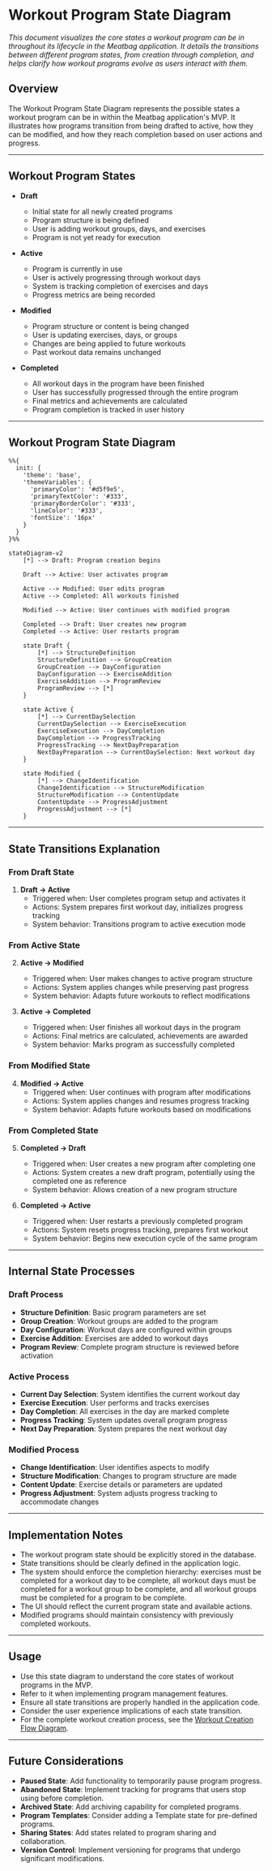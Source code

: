 # Workout Program State Diagram

_This document visualizes the core states a workout program can be in throughout its lifecycle in the Meatbag application. It details the transitions between different program states, from creation through completion, and helps clarify how workout programs evolve as users interact with them._

## Overview

The Workout Program State Diagram represents the possible states a workout program can be in within the Meatbag application's MVP. It illustrates how programs transition from being drafted to active, how they can be modified, and how they reach completion based on user actions and progress.

---

## Workout Program States

- **Draft**

  - Initial state for all newly created programs
  - Program structure is being defined
  - User is adding workout groups, days, and exercises
  - Program is not yet ready for execution

- **Active**

  - Program is currently in use
  - User is actively progressing through workout days
  - System is tracking completion of exercises and days
  - Progress metrics are being recorded

- **Modified**

  - Program structure or content is being changed
  - User is updating exercises, days, or groups
  - Changes are being applied to future workouts
  - Past workout data remains unchanged

- **Completed**
  - All workout days in the program have been finished
  - User has successfully progressed through the entire program
  - Final metrics and achievements are calculated
  - Program completion is tracked in user history

---

## Workout Program State Diagram

```mermaid
%%{
  init: {
    'theme': 'base',
    'themeVariables': {
      'primaryColor': '#d5f9e5',
      'primaryTextColor': '#333',
      'primaryBorderColor': '#333',
      'lineColor': '#333',
      'fontSize': '16px'
    }
  }
}%%

stateDiagram-v2
    [*] --> Draft: Program creation begins

    Draft --> Active: User activates program

    Active --> Modified: User edits program
    Active --> Completed: All workouts finished

    Modified --> Active: User continues with modified program

    Completed --> Draft: User creates new program
    Completed --> Active: User restarts program

    state Draft {
        [*] --> StructureDefinition
        StructureDefinition --> GroupCreation
        GroupCreation --> DayConfiguration
        DayConfiguration --> ExerciseAddition
        ExerciseAddition --> ProgramReview
        ProgramReview --> [*]
    }

    state Active {
        [*] --> CurrentDaySelection
        CurrentDaySelection --> ExerciseExecution
        ExerciseExecution --> DayCompletion
        DayCompletion --> ProgressTracking
        ProgressTracking --> NextDayPreparation
        NextDayPreparation --> CurrentDaySelection: Next workout day
    }

    state Modified {
        [*] --> ChangeIdentification
        ChangeIdentification --> StructureModification
        StructureModification --> ContentUpdate
        ContentUpdate --> ProgressAdjustment
        ProgressAdjustment --> [*]
    }
```

---

## State Transitions Explanation

### From Draft State

1. **Draft → Active**
   - Triggered when: User completes program setup and activates it
   - Actions: System prepares first workout day, initializes progress tracking
   - System behavior: Transitions program to active execution mode

### From Active State

2. **Active → Modified**

   - Triggered when: User makes changes to active program structure
   - Actions: System applies changes while preserving past progress
   - System behavior: Adapts future workouts to reflect modifications

3. **Active → Completed**
   - Triggered when: User finishes all workout days in the program
   - Actions: Final metrics are calculated, achievements are awarded
   - System behavior: Marks program as successfully completed

### From Modified State

4. **Modified → Active**
   - Triggered when: User continues with program after modifications
   - Actions: System applies changes and resumes progress tracking
   - System behavior: Adapts future workouts based on modifications

### From Completed State

5. **Completed → Draft**

   - Triggered when: User creates a new program after completing one
   - Actions: System creates a new draft program, potentially using the completed one as reference
   - System behavior: Allows creation of a new program structure

6. **Completed → Active**
   - Triggered when: User restarts a previously completed program
   - Actions: System resets progress tracking, prepares first workout
   - System behavior: Begins new execution cycle of the same program

---

## Internal State Processes

### Draft Process

- **Structure Definition**: Basic program parameters are set
- **Group Creation**: Workout groups are added to the program
- **Day Configuration**: Workout days are configured within groups
- **Exercise Addition**: Exercises are added to workout days
- **Program Review**: Complete program structure is reviewed before activation

### Active Process

- **Current Day Selection**: System identifies the current workout day
- **Exercise Execution**: User performs and tracks exercises
- **Day Completion**: All exercises in the day are marked complete
- **Progress Tracking**: System updates overall program progress
- **Next Day Preparation**: System prepares the next workout day

### Modified Process

- **Change Identification**: User identifies aspects to modify
- **Structure Modification**: Changes to program structure are made
- **Content Update**: Exercise details or parameters are updated
- **Progress Adjustment**: System adjusts progress tracking to accommodate changes

---

## Implementation Notes

- The workout program state should be explicitly stored in the database.
- State transitions should be clearly defined in the application logic.
- The system should enforce the completion hierarchy: exercises must be completed for a workout day to be complete, all workout days must be completed for a workout group to be complete, and all workout groups must be completed for a program to be complete.
- The UI should reflect the current program state and available actions.
- Modified programs should maintain consistency with previously completed workouts.

---

## Usage

- Use this state diagram to understand the core states of workout programs in the MVP.
- Refer to it when implementing program management features.
- Ensure all state transitions are properly handled in the application code.
- Consider the user experience implications of each state transition.
- For the complete workout creation process, see the [Workout Creation Flow Diagram](./workout-creation-flow.md).

---

## Future Considerations

- **Paused State**: Add functionality to temporarily pause program progress.
- **Abandoned State**: Implement tracking for programs that users stop using before completion.
- **Archived State**: Add archiving capability for completed programs.
- **Program Templates**: Consider adding a Template state for pre-defined programs.
- **Sharing States**: Add states related to program sharing and collaboration.
- **Version Control**: Implement versioning for programs that undergo significant modifications.
